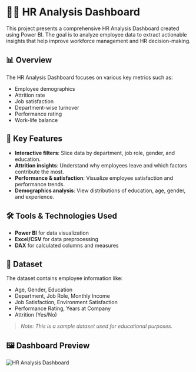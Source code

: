 # 🧑‍💼 HR Analysis Dashboard

This project presents a comprehensive HR Analysis Dashboard created using Power BI. The goal is to analyze employee data to extract actionable insights that help improve workforce management and HR decision-making.

## 📊 Overview

The HR Analysis Dashboard focuses on various key metrics such as:

- Employee demographics
- Attrition rate
- Job satisfaction
- Department-wise turnover
- Performance rating
- Work-life balance

## 🚀 Key Features

- **Interactive filters**: Slice data by department, job role, gender, and education.
- **Attrition insights**: Understand why employees leave and which factors contribute the most.
- **Performance & satisfaction**: Visualize employee satisfaction and performance trends.
- **Demographics analysis**: View distributions of education, age, gender, and experience.

## 🛠️ Tools & Technologies Used

- **Power BI** for data visualization
- **Excel/CSV** for data preprocessing
- **DAX** for calculated columns and measures

## 📁 Dataset

The dataset contains employee information like:

- Age, Gender, Education
- Department, Job Role, Monthly Income
- Job Satisfaction, Environment Satisfaction
- Performance Rating, Years at Company
- Attrition (Yes/No)

> *Note: This is a sample dataset used for educational purposes.*

## 🖼️ Dashboard Preview

![HR Analysis Dashboard](./assets/hr_dashboard_screenshot.png)

>
